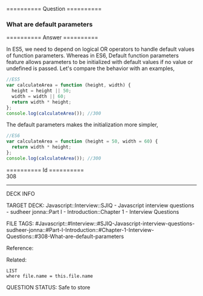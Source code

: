 ========== Question ==========  

### What are default parameters  

========== Answer ==========  

In ES5, we need to depend on logical OR operators to handle default values of
function parameters. Whereas in ES6, Default function parameters feature allows
parameters to be initialized with default values if no value or undefined is
passed. Let's compare the behavior with an examples,

```javascript
//ES5
var calculateArea = function (height, width) {
  height = height || 50;
  width = width || 60;
  return width * height;
};
console.log(calculateArea()); //300
```

The default parameters makes the initialization more simpler,

```javascript
//ES6
var calculateArea = function (height = 50, width = 60) {
  return width * height;
};
console.log(calculateArea()); //300
```

========== Id ==========  
308

---

DECK INFO

TARGET DECK: Javascript::Interview::SJIQ - Javascript interview questions - sudheer jonna::Part I - Introduction::Chapter 1 - Interview Questions

FILE TAGS: #Javascript::#Interview::#SJIQ-Javascript-interview-questions-sudheer-jonna::#Part-I-Introduction::#Chapter-1-Interview-Questions::#308-What-are-default-parameters

Reference:

Related:

```dataview
LIST
where file.name = this.file.name
```

QUESTION STATUS: Safe to store
